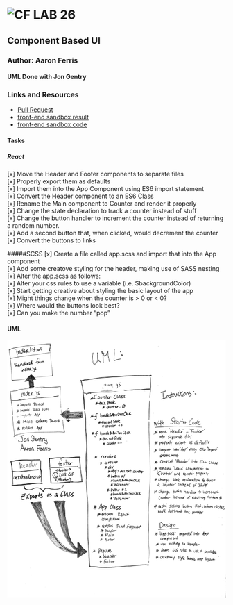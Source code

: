 # ![CF](http://i.imgur.com/7v5ASc8.png) LAB 26

## Component Based UI

### Author: Aaron Ferris
#### UML Done with Jon Gentry

### Links and Resources

- [Pull Request](https://github.com/abferris/lab26/pull/1)
- [front-end sandbox result](https://24q3om23or.codesandbox.io/) 
- [front-end sandbox code](https://codesandbox.io/s/24q3om23or)

#### Tasks

##### React

[x] Move the Header and Footer components to separate files  
[x] Properly export them as defaults  
[x] Import them into the App Component using ES6 import statement  
[x] Convert the Header component to an ES6 Class  
[x] Rename the Main component to Counter and render it properly  
[x] Change the state declaration to track a counter instead of stuff  
[x] Change the button handler to increment the counter instead of returning a random number.  
[x] Add a second button that, when clicked, would decrement the counter  
[x] Convert the buttons to links

#####SCSS
[x] Create a file called app.scss and import that into the App component  
[x] Add some creatove styling for the header, making use of SASS nesting  
[x] Alter the app.scss as follows:  
  [x] Alter your css rules to use a variable (i.e. \$backgroundColor)  
  [x] Start getting creative about styling the basic layout of the app  
  [x] Might things change when the counter is > 0 or < 0?  
  [x] Where would the buttons look best?  
  [x] Can you make the number “pop”

#### UML
![uml](./assets/lab26uml.jpg)
